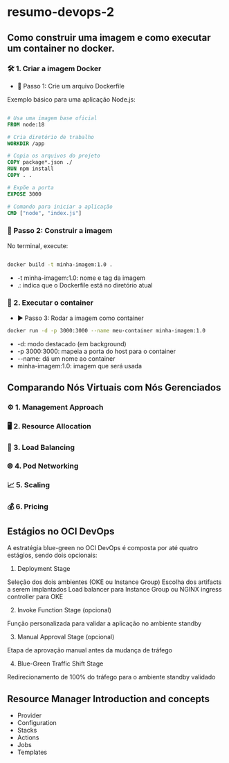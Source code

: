 # resumo-devops-2

## Como construir uma imagem e como executar um container no docker.

### 🛠️ 1. Criar a imagem Docker

- 📄 Passo 1: Crie um arquivo Dockerfile

Exemplo básico para uma aplicação Node.js:
```Dockerfile

# Usa uma imagem base oficial
FROM node:18

# Cria diretório de trabalho
WORKDIR /app

# Copia os arquivos do projeto
COPY package*.json ./
RUN npm install
COPY . .

# Expõe a porta
EXPOSE 3000

# Comando para iniciar a aplicação
CMD ["node", "index.js"]


```

### 🧱 Passo 2: Construir a imagem

No terminal, execute:

```bash

docker build -t minha-imagem:1.0 .

```

- -t minha-imagem:1.0: nome e tag da imagem
- .: indica que o Dockerfile está no diretório atual

### 🚀 2. Executar o container

- ▶️ Passo 3: Rodar a imagem como container

```bash
docker run -d -p 3000:3000 --name meu-container minha-imagem:1.0
```

* -d: modo destacado (em background)
* -p 3000:3000: mapeia a porta do host para o container
* --name: dá um nome ao container
* minha-imagem:1.0: imagem que será usada

## Comparando Nós Virtuais com Nós Gerenciados

### ⚙️ 1. Management Approach

### 🖥️ 2. Resource Allocation

### 🔀 3. Load Balancing

### 🌐 4. Pod Networking

### 📈 5. Scaling

### 💰 6. Pricing


## Estágios no OCI DevOps

A estratégia blue-green no OCI DevOps é composta por até quatro estágios, sendo dois opcionais:

1. Deployment Stage

Seleção dos dois ambientes (OKE ou Instance Group)
Escolha dos artifacts a serem implantados
Load balancer para Instance Group ou NGINX ingress controller para OKE

2. Invoke Function Stage (opcional)

Função personalizada para validar a aplicação no ambiente standby

3. Manual Approval Stage (opcional)

Etapa de aprovação manual antes da mudança de tráfego

4. Blue-Green Traffic Shift Stage

Redirecionamento de 100% do tráfego para o ambiente standby validado



## Resource Manager Introduction and concepts

- Provider
- Configuration
- Stacks
- Actions
- Jobs
- Templates


